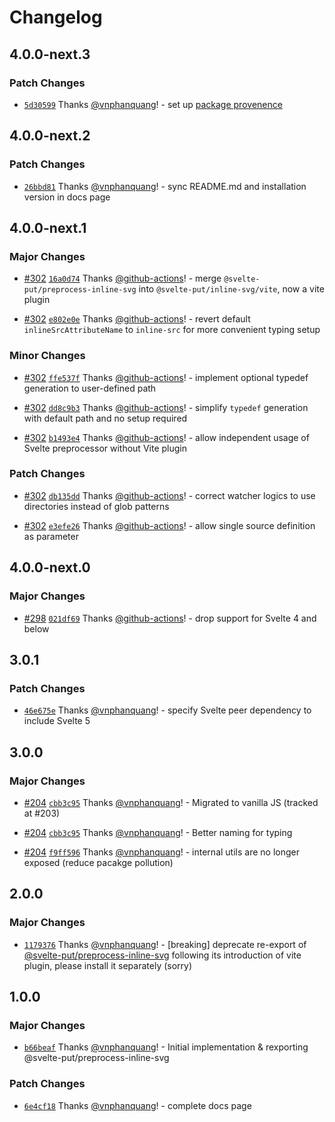 # Changelog

## 4.0.0-next.3

### Patch Changes

- [`5d30599`](https://github.com/vnphanquang/svelte-put/commit/5d3059929a1846fae63e8e35a1423544321f55cc) Thanks [@vnphanquang](https://github.com/vnphanquang)! - set up [package provenence](https://docs.npmjs.com/generating-provenance-statements#publishing-packages-with-provenance-via-github-actions)

## 4.0.0-next.2

### Patch Changes

- [`26bbd81`](https://github.com/vnphanquang/svelte-put/commit/26bbd813c1e65ead04d5d6bcb29b97a34045646b) Thanks [@vnphanquang](https://github.com/vnphanquang)! - sync README.md and installation version in docs page

## 4.0.0-next.1

### Major Changes

- [#302](https://github.com/vnphanquang/svelte-put/pull/302) [`16a0d74`](https://github.com/vnphanquang/svelte-put/commit/16a0d744b28d1a9c9f2d50328d84c90432b1946e) Thanks [@github-actions](https://github.com/apps/github-actions)! - merge `@svelte-put/preprocess-inline-svg` into `@svelte-put/inline-svg/vite`, now a vite plugin

- [#302](https://github.com/vnphanquang/svelte-put/pull/302) [`e802e0e`](https://github.com/vnphanquang/svelte-put/commit/e802e0ede6c22186c33a57b052114087a0433585) Thanks [@github-actions](https://github.com/apps/github-actions)! - revert default `inlineSrcAttributeName` to `inline-src` for more convenient typing setup

### Minor Changes

- [#302](https://github.com/vnphanquang/svelte-put/pull/302) [`ffe537f`](https://github.com/vnphanquang/svelte-put/commit/ffe537fc9296c11a5782e8e34d6a746658be6226) Thanks [@github-actions](https://github.com/apps/github-actions)! - implement optional typedef generation to user-defined path

- [#302](https://github.com/vnphanquang/svelte-put/pull/302) [`dd8c9b3`](https://github.com/vnphanquang/svelte-put/commit/dd8c9b34fd360f37a47217b6b69409a5b288c490) Thanks [@github-actions](https://github.com/apps/github-actions)! - simplify `typedef` generation with default path and no setup required

- [#302](https://github.com/vnphanquang/svelte-put/pull/302) [`b1493e4`](https://github.com/vnphanquang/svelte-put/commit/b1493e418200a70b29a250048d2ab131887ac671) Thanks [@github-actions](https://github.com/apps/github-actions)! - allow independent usage of Svelte preprocessor without Vite plugin

### Patch Changes

- [#302](https://github.com/vnphanquang/svelte-put/pull/302) [`db135dd`](https://github.com/vnphanquang/svelte-put/commit/db135dd83a183115c98a462d525b5cae4ca55474) Thanks [@github-actions](https://github.com/apps/github-actions)! - correct watcher logics to use directories instead of glob patterns

- [#302](https://github.com/vnphanquang/svelte-put/pull/302) [`e3efe26`](https://github.com/vnphanquang/svelte-put/commit/e3efe260d8c909b530bf5f5b024fbebdf1fb2b6c) Thanks [@github-actions](https://github.com/apps/github-actions)! - allow single source definition as parameter

## 4.0.0-next.0

### Major Changes

- [#298](https://github.com/vnphanquang/svelte-put/pull/298) [`021df69`](https://github.com/vnphanquang/svelte-put/commit/021df69843737226e4a147ff963df54463d81a77) Thanks [@github-actions](https://github.com/apps/github-actions)! - drop support for Svelte 4 and below

## 3.0.1

### Patch Changes

- [`46e675e`](https://github.com/vnphanquang/svelte-put/commit/46e675e05e87ca042af231cd059dc944cd6080d5) Thanks [@vnphanquang](https://github.com/vnphanquang)! - specify Svelte peer dependency to include Svelte 5

## 3.0.0

### Major Changes

- [#204](https://github.com/vnphanquang/svelte-put/pull/204) [`cbb3c95`](https://github.com/vnphanquang/svelte-put/commit/cbb3c95408971b114edcf22ef3f930912f3144f5) Thanks [@vnphanquang](https://github.com/vnphanquang)! - Migrated to vanilla JS (tracked at #203)

- [#204](https://github.com/vnphanquang/svelte-put/pull/204) [`cbb3c95`](https://github.com/vnphanquang/svelte-put/commit/cbb3c95408971b114edcf22ef3f930912f3144f5) Thanks [@vnphanquang](https://github.com/vnphanquang)! - Better naming for typing

- [#204](https://github.com/vnphanquang/svelte-put/pull/204) [`f9ff596`](https://github.com/vnphanquang/svelte-put/commit/f9ff5968a9ffdfbdcb4988afcb6068fbe6069f07) Thanks [@vnphanquang](https://github.com/vnphanquang)! - internal utils are no longer exposed (reduce pacakge pollution)

## 2.0.0

### Major Changes

- [`1179376`](https://github.com/vnphanquang/svelte-put/commit/11793763c6579ed092a114eea0e8fc6f56f3a845) Thanks [@vnphanquang](https://github.com/vnphanquang)! - [breaking] deprecate re-export of [@svelte-put/preprocess-inline-svg](https://svelte-put.vnphanquang.com/docs/preprocess-inline-svg) following its introduction of vite plugin, please install it separately (sorry)

## 1.0.0

### Major Changes

- [`b66beaf`](https://github.com/vnphanquang/svelte-put/commit/b66beaf82a936b5d94cac6b81854bf3cce4f0586) Thanks [@vnphanquang](https://github.com/vnphanquang)! - Initial implementation & rexporting @svelte-put/preprocess-inline-svg

### Patch Changes

- [`6e4cf18`](https://github.com/vnphanquang/svelte-put/commit/6e4cf18abb09f1194f030763631747e521514912) Thanks [@vnphanquang](https://github.com/vnphanquang)! - complete docs page
